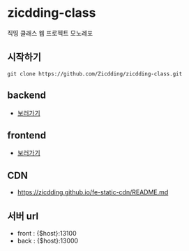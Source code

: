 # zicdding-class

직띵 클래스 웹 프로젝트 모노레포

## 시작하기

```
git clone https://github.com/Zicdding/zicdding-class.git
```

## backend

- [보러가기](./backend/README.md)

## frontend

- [보러가기](./frontend/README.md)

## CDN

- https://zicdding.github.io/fe-static-cdn/README.md

## 서버 url

- front : {$host}:13100
- back  : {$host}:13000

